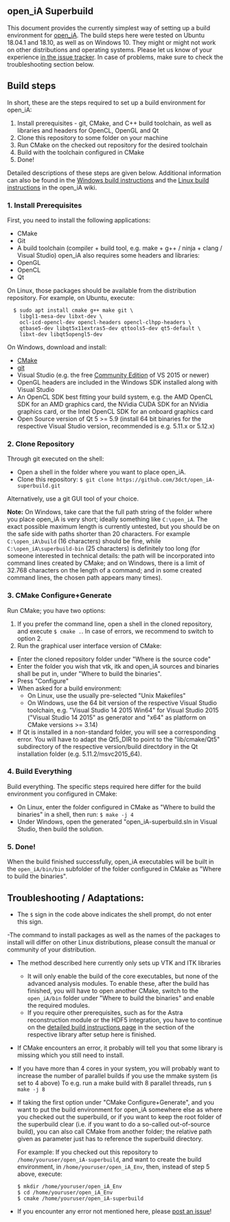 ## open\_iA Superbuild

This document provides the currently simplest way of setting up a build environment for [open\_iA](https://github.com/3dct/open_iA). The build steps here were tested on Ubuntu 18.04.1 and 18.10, as well as on Windows 10. They might or might not work on other distributions and operating systems. Please let us know of your experience [in the issue tracker](https://github.com/3dct/open_iA-superbuild/issues). In case of problems, make sure to check the troubleshooting section below.

## Build steps

In short, these are the steps required to set up a build environment for open\_iA:
1. Install prerequisites - git, CMake, and C++ build toolchain, as well as libraries and headers for OpenCL, OpenGL and Qt
2. Clone  this repository to some folder on your machine
3. Run CMake on the checked out repository for the desired toolchain
4. Build with the toolchain configured in CMake
5. Done!

Detailed descriptions of these steps are given below.
Additional information can also be found in the [Windows build instructions](https://github.com/3dct/open_iA/wiki/Windows-Build) and the [Linux build instructions](https://github.com/3dct/open_iA/wiki/Linux-Build) in the open\_iA wiki.

### 1. Install Prerequisites
First, you need to install the following applications:
- CMake
- Git
- A build toolchain (compiler + build tool, e.g. make + g++ / ninja + clang / Visual Studio)
open\_iA also requires some headers and libraries:
- OpenGL
- OpenCL
- Qt

On Linux, those packages should be available from the distribution repository. For example, on Ubuntu, execute:
```
  $ sudo apt install cmake g++ make git \
    libgl1-mesa-dev libxt-dev \
    ocl-icd-opencl-dev opencl-headers opencl-clhpp-headers \
    qtbase5-dev libqt5x11extras5-dev qttools5-dev qt5-default \
    libxt-dev libqt5opengl5-dev
```

On Windows, download and install:
- [CMake](https://cmake.org/)
- [git](https://git-scm.com/download/win)
- Visual Studio (e.g. the free [Community Edition](https://visualstudio.microsoft.com/de/vs/older-downloads) of VS 2015 or newer)
- OpenGL headers are included in the Windows SDK installed along with Visual Studio
- An OpenCL SDK best fitting your build system, e.g. the AMD OpenCL SDK for an AMD graphics card, the NVidia CUDA SDK for an NVidia graphics card, or the Intel OpenCL SDK for an onboard graphics card
- Open Source version of Qt 5 >= 5.9 (install 64 bit binaries for the respective Visual Studio version, recommended is e.g. 5.11.x or 5.12.x) 

### 2. Clone Repository

Through git executed on the shell:
- Open a shell in the folder where you want to place open\_iA.
- Clone this repository: `$ git clone https://github.com/3dct/open_iA-superbuild.git`

Alternatively, use a git GUI tool of your choice.

**Note:** On Windows, take care that the full path string of the folder where you place open\_iA is very short; ideally something like `C:\open_iA`. The exact possible maximum length is currently untested, but you should be on the safe side with paths shorter than 20 characters. For example `C:\open_iA\build` (16 characters) should be fine, while `C:\open_iA\superbuild-bin` (25 characters) is definitely too long (for someone interested in technical details: the path will be incorporated into command lines created by CMake; and on Windows, there is a limit of 32.768 characters on the length of a command; and in some created command lines, the chosen path appears many times).

### 3. CMake Configure+Generate

Run CMake; you have two options:
1. If you prefer the command line, open a shell in the cloned repository, and execute `$ cmake .`. In case of errors, we recommend to switch to option 2.
2. Run the graphical user interface version of CMake:
  - Enter the cloned repository folder under "Where is the source code"
  - Enter the folder you wish that vtk, itk and open\_iA sources and binaries shall be put in, under "Where to build the binaries".
  - Press "Configure"
  - When asked for a build environment:
    - On Linux, use the usually pre-selected "Unix Makefiles"
    - On Windows, use the 64 bit version of the respective Visual Studio toolchain, e.g. "Visual Studio 14 2015 Win64" for Visual Studio 2015 ("Visual Studio 14 2015" as generator and "x64" as platform on CMake versions >= 3.14)
  - If Qt is installed in a non-standard folder, you will see a corresponding error. You will have to adapt the Qt5\_DIR to point to the "lib/cmake/Qt5" subdirectory of the respective version/build directdory in the Qt installation folder (e.g. 5.11.2/msvc2015\_64).

### 4. Build Everything

Build everything. The specific steps required here differ for the build environment you configured in CMake:
- On Linux, enter the folder configured in CMake as "Where to build the binaries" in a shell, then run: `$ make -j 4`
- Under Windows, open the generated "open\_iA-superbuild.sln in Visual Studio, then build the solution.

### 5. Done!

When the build finished successfully, open\_iA executables will be built in the `open_iA/bin/bin` subfolder of the folder configured in CMake as "Where to build the binaries".

## Troubleshooting / Adaptations:

- The `$` sign in the code above indicates the shell prompt, do not enter this sign.

-The command to install packages as well as the names of the packages to install will differ on other Linux distributions, please consult the manual or community of your distribution.

- The method described here currently only sets up VTK and ITK libraries
  - It will only enable the build of the core executables, but none of the advanced analysis modules. To enable these, after the build has finished, you will have to open another CMake, switch to the `open_iA/bin` folder under "Where to build the binaries" and enable the required modules.
  -  If you require other prerequisites, such as for the Astra reconstruction module or the HDF5 integration, you have to continue on the [detailed build instructions page](https://github.com/3dct/open_iA/wiki/Linux-Build) in the section of the respective library after setup here is finished.

- If CMake encounters an error, it probably will tell you that some library is missing which you still need to install.

- If you have more than 4 cores in your system, you will probably want to increase the number of parallel builds if you use the mmake system (is set to 4 above) To e.g. run a make build with 8 parallel threads, run
  `$ make -j 8`

- If taking the first option under "CMake Configure+Generate", and you want to put the build environment for open\_iA somewhere else as where you checked out the superbuild,
  or if you want to keep the root folder of the superbuild clear (i.e. if you want to do a so-called out-of-source build),
  you can also call CMake from another folder; the relative path given as parameter just has to reference the superbuild directory.

  For example:
  If you checked out this repository to `/home/youruser/open_iA-superbuild`,
  and want to create the build environment, in `/home/youruser/open_iA_Env`, then, instead of step 5 above, execute:
  ```
  $ mkdir /home/youruser/open_iA_Env
  $ cd /home/youruser/open_iA_Env
  $ cmake /home/youruser/open_iA-superbuild
  ```

- If you encounter any error not mentioned here, please [post an issue](https://github.com/3dct/open_iA-superbuild/issues)!
